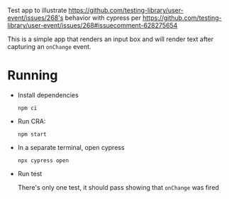 
Test app to illustrate https://github.com/testing-library/user-event/issues/268's behavior with cypress per https://github.com/testing-library/user-event/issues/268#issuecomment-628275654

This is a simple app that renders an input box and will render text after capturing an `onChange` event.

# Running

* Install dependencies

  ```
  npm ci
  ```

* Run CRA:

  ```
  npm start
  ```

* In a separate terminal, open cypress

  ```
  npx cypress open
  ```

* Run test

  There's only one test, it should pass showing that `onChange` was fired

